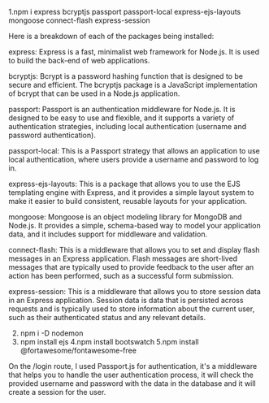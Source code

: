 1.npm i express bcryptjs passport passport-local express-ejs-layouts mongoose connect-flash express-session


Here is a breakdown of each of the packages being installed:

express: Express is a fast, minimalist web framework for Node.js. It is used to build the back-end of web applications.

bcryptjs: Bcrypt is a password hashing function that is designed to be secure and efficient. The bcryptjs package is a JavaScript implementation of bcrypt that can be used in a Node.js application.

passport: Passport is an authentication middleware for Node.js. It is designed to be easy to use and flexible, and it supports a variety of authentication strategies, including local authentication (username and password authentication).

passport-local: This is a Passport strategy that allows an application to use local authentication, where users provide a username and password to log in.

express-ejs-layouts: This is a package that allows you to use the EJS templating engine with Express, and it provides a simple layout system to make it easier to build consistent, reusable layouts for your application.

mongoose: Mongoose is an object modeling library for MongoDB and Node.js. It provides a simple, schema-based way to model your application data, and it includes support for middleware and validation.

connect-flash: This is a middleware that allows you to set and display flash messages in an Express application. Flash messages are short-lived messages that are typically used to provide feedback to the user after an action has been performed, such as a successful form submission.

express-session: This is a middleware that allows you to store session data in an Express application. Session data is data that is persisted across requests and is typically used to store information about the current user, such as their authenticated status and any relevant details.

2. npm i -D nodemon
3. npm install ejs
4.npm install bootswatch
5.npm install @fortawesome/fontawesome-free









On the /login route, I used Passport.js for authentication, it's a middleware that helps you to handle the user authentication process, it will check the provided username and password with the data in the database and it will create a session for the user.